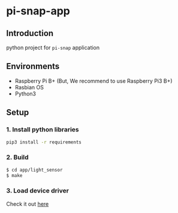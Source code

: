 # pi-snap-app

## Introduction

python project for `pi-snap` application

## Environments

- Raspberry Pi B+ (But, We recommend to use Raspberry Pi3 B+)
- Rasbian OS
- Python3

## Setup

### 1. Install python libraries

```bash
pip3 install -r requirements
```

### 2. Build

```bash
$ cd app/light_sensor
$ make
```

### 3. Load device driver

Check it out [here](https://github.com/eswww/pi-snap-cam-driver)
